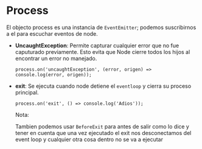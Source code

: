 # Process

El objecto process es una instancia de `EventEmitter`; podemos suscribirnos a el para escuchar eventos de node.

- **UncaughtException**: Permite capturar cualquier error que no fue caputurado previamente. Esto evita que Node cierre todos los hijos al encontrar un error no manejado.
    
    ```
    process.on('uncaughtException', (error, origen) => console.log(error, origen));
    
    ```
    
- **exit**: Se ejecuta cuando node detiene el `eventloop` y cierra su proceso principal.
    
    ```
    process.on('exit', () => console.log('Adios'));
    ```
    
    Nota: 
    
    Tambien podemos usar `BeforeExit` para antes de salir como lo dice y tener en cuenta que una vez ejecutado el exit nos desconectamos del event loop y cualquier otra cosa dentro no se va a ejecutar
